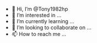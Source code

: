 - 👋 Hi, I’m @Tony1982hp
- 👀 I’m interested in ...
- 🌱 I’m currently learning ...
- 💞️ I’m looking to collaborate on ...
- 📫 How to reach me ...

<!---
Tony1982hp/Tony1982hp is a ✨ special ✨ repository because its `README.md` (this file) appears on your GitHub profile.
You can click the Preview link to take a look at your changes.
--->

